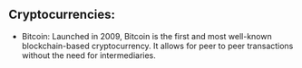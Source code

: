 ## Cryptocurrencies:
 - Bitcoin: Launched in 2009, Bitcoin is the first and most well-known blockchain-based cryptocurrency. It allows for peer to peer transactions without the need for intermediaries.
